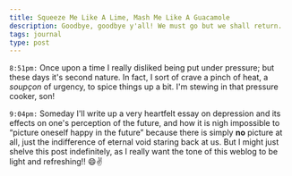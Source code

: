 ```yaml
---
title: Squeeze Me Like A Lime, Mash Me Like A Guacamole
description: Goodbye, goodbye y'all! We must go but we shall return.
tags: journal
type: post
---
```


`8:51pm:` Once upon a time I really disliked being put under pressure; but these days it's second nature. In fact, I sort of crave a pinch of heat, a _soupçon_ of urgency, to spice things up a bit. I'm stewing in that pressure cooker, son!

`9:04pm:` Someday I'll write up a very heartfelt essay on depression and its effects on one's perception of the future, and how it is nigh impossible to “picture oneself happy in the future” because there is simply **no** picture at all, just the indifference of eternal void staring back at us. But I might just shelve this post indefinitely, as I really want the tone of this weblog to be light and refreshing!! 😄✌️
